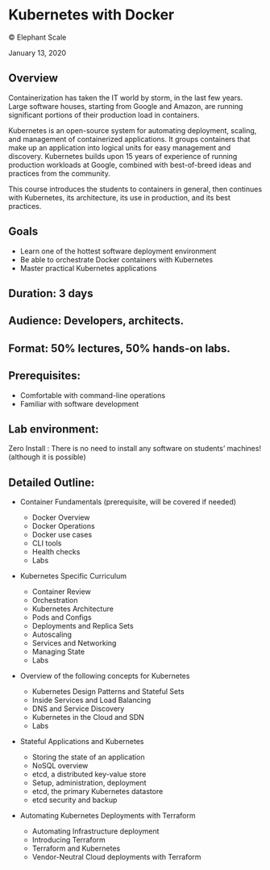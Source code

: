 # Kubernetes with Docker

© Elephant Scale

January 13, 2020


## Overview
Containerization has taken the IT world by storm, in the last few years. Large software houses, starting from Google and Amazon, are running significant portions of their production load in containers.

Kubernetes is an open-source system for automating deployment, scaling, and management of containerized applications. It groups containers that make up an application into logical units for easy management and discovery. Kubernetes builds upon 15 years of experience of running production workloads at Google, combined with best-of-breed ideas and practices from the community.

This course introduces the students to containers in general, then continues with Kubernetes, its architecture, its use in production, and its best practices.

## Goals
 * Learn one of the hottest software deployment environment
 * Be able to orchestrate Docker containers with Kubernetes
 * Master practical Kubernetes applications

## Duration: 3 days

## Audience: Developers, architects.

## Format: 50% lectures, 50% hands-on labs.

## Prerequisites:
 * Comfortable with command-line operations
 * Familiar with software development

## Lab environment:

Zero Install : There is no need to install any software on students’ machines! (although it is possible)

## Detailed Outline:

 * Container Fundamentals (prerequisite, will be covered if needed)
   - Docker Overview
   - Docker Operations
   - Docker use cases
   - CLI tools
   - Health checks
   - Labs

 * Kubernetes Specific Curriculum
   - Container Review
   - Orchestration
   - Kubernetes Architecture
   - Pods and Configs
   - Deployments and Replica Sets
   - Autoscaling
   - Services and Networking
   - Managing State
   - Labs

* Overview of the following concepts for Kubernetes
   - Kubernetes Design Patterns and Stateful Sets
   - Inside Services and Load Balancing
   - DNS and Service Discovery
   - Kubernetes in the Cloud and SDN
   - Labs

 * Stateful Applications and Kubernetes
   - Storing the state of an application
   - NoSQL overview
   - etcd, a distributed key-value store
   - Setup, administration, deployment
   - etcd, the primary Kubernetes datastore
   - etcd security and backup

 * Automating Kubernetes Deployments with Terraform
   - Automating Infrastructure deployment
   - Introducing Terraform
   - Terraform and Kubernetes
   - Vendor-Neutral Cloud deployments with Terraform
